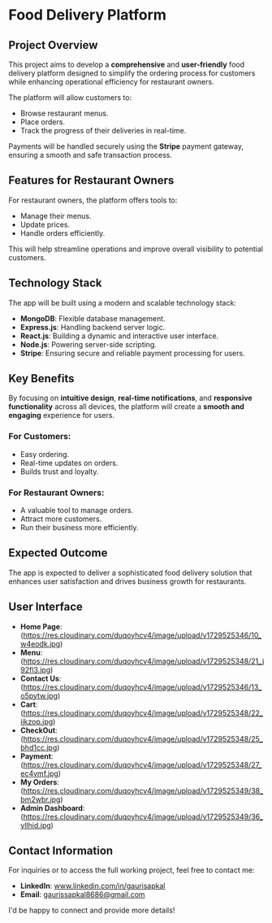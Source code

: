 # Food Delivery Platform

## Project Overview

This project aims to develop a **comprehensive** and **user-friendly** food delivery platform designed to simplify the ordering process for customers while enhancing operational efficiency for restaurant owners. 

The platform will allow customers to:
- Browse restaurant menus.
- Place orders.
- Track the progress of their deliveries in real-time.

Payments will be handled securely using the **Stripe** payment gateway, ensuring a smooth and safe transaction process.

## Features for Restaurant Owners

For restaurant owners, the platform offers tools to:
- Manage their menus.
- Update prices.
- Handle orders efficiently.

This will help streamline operations and improve overall visibility to potential customers.

## Technology Stack

The app will be built using a modern and scalable technology stack:
- **MongoDB**: Flexible database management.
- **Express.js**: Handling backend server logic.
- **React.js**: Building a dynamic and interactive user interface.
- **Node.js**: Powering server-side scripting.
- **Stripe**: Ensuring secure and reliable payment processing for users.

## Key Benefits

By focusing on **intuitive design**, **real-time notifications**, and **responsive functionality** across all devices, the platform will create a **smooth and engaging** experience for users.

### For Customers:
- Easy ordering.
- Real-time updates on orders.
- Builds trust and loyalty.

### For Restaurant Owners:
- A valuable tool to manage orders.
- Attract more customers.
- Run their business more efficiently.

## Expected Outcome

The app is expected to deliver a sophisticated food delivery solution that enhances user satisfaction and drives business growth for restaurants.

## User Interface
- **Home Page**: (https://res.cloudinary.com/duqoyhcv4/image/upload/v1729525346/10_w4eodk.jpg)
- **Menu**: (https://res.cloudinary.com/duqoyhcv4/image/upload/v1729525348/21_j92fl3.jpg)
- **Contact Us**: (https://res.cloudinary.com/duqoyhcv4/image/upload/v1729525346/13_o5pytw.jpg)
- **Cart**: (https://res.cloudinary.com/duqoyhcv4/image/upload/v1729525348/22_ijkzop.jpg)
- **CheckOut**: (https://res.cloudinary.com/duqoyhcv4/image/upload/v1729525348/25_bhd1cc.jpg)
- **Payment**: (https://res.cloudinary.com/duqoyhcv4/image/upload/v1729525348/27_ec4vmf.jpg)
- **My Orders**: (https://res.cloudinary.com/duqoyhcv4/image/upload/v1729525349/38_bm2wbr.jpg)
- **Admin Dashboard**: (https://res.cloudinary.com/duqoyhcv4/image/upload/v1729525349/36_yllhid.jpg)

## Contact Information

For inquiries or to access the full working project, feel free to contact me:

- **LinkedIn**: www.linkedin.com/in/gaurisapkal
- **Email**: gaurissapkal8686@gmail.com

I'd be happy to connect and provide more details!
